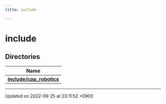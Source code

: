 ```yaml
---
title: include

---
```


# include



## Directories

| Name           |
| -------------- |
| **[include/cpp_robotics](/cpp_robotics_core/doxybook/Files/dir_67dcb25ebbd06d7c104622036b0247e2/#dir-include/cpp-robotics)**  |






-------------------------------

Updated on 2022-09-25 at 23:11:52 +0900
